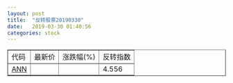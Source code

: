 ```yaml
---
layout: post
title:  "反转股票20190330"
date:   2019-03-30 01:40:56
categories: stock
---
```


<script type="text/javascript">
var stockList = []
stockList.push('gb_ann');
</script>

<table border="1">
 <tr>
 <td>代码</td>
  <td>最新价</td>
  <td>涨跌幅(%)</td>
 <td>反转指数</td>
</tr>
  <tr id="ann"><td><a href="http://stock.finance.sina.com.cn/usstock/quotes/ANN.html" target="_blank">ANN</a></td><td></td><td></td><td>4.556</td></tr>
</table>
